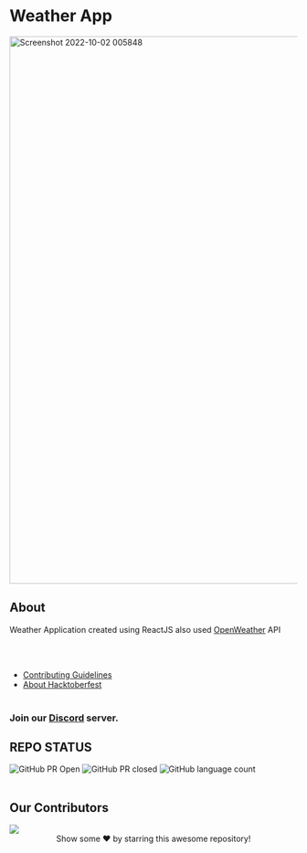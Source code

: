 # Weather App
<img width="959" alt="Screenshot 2022-10-02 005848" src="https://user-images.githubusercontent.com/78149368/193426253-0cbcfb9d-238a-46e5-8708-b169efa269ae.png">

## About
<p>Weather Application created using ReactJS also used <a href= "https://openweathermap.org/">OpenWeather</a> API </p>
<br><br>

-   <a href= "https://github.com/ShivamWho/new-weather-app-react/blob/main/CONTRIBUTING.md">Contributing Guidelines</a>
-   <a href= "https://github.com/ShivamWho/new-weather-app-react/blob/main/HACKTOBERFEST.md">About Hacktoberfest</a>
<br><br>
### Join our [Discord](https://discord.gg/Wu9g8rQcny) server.

## REPO STATUS
![GitHub PR Open](https://img.shields.io/github/issues-pr/ShivamWho/new-weather-app-react?style=for-the-badge&color=aqua)
![GitHub PR closed](https://img.shields.io/github/issues-pr-closed-raw/ShivamWho/new-weather-app-react?style=for-the-badge&color=blue)
![GitHub language count](https://img.shields.io/github/languages/count/ShivamWho/new-weather-app-react?style=for-the-badge&color=brightgreen)
<br><br>
## Our Contributors
<a href="https://github.com/ShivamWho/new-weather-app-react/graphs/contributors">
  <img src="https://contrib.rocks/image?repo=ShivamWho/new-weather-app-react" />
</a>

<br>
<div align="center">
Show some ❤️ by starring this awesome repository!
</div>
